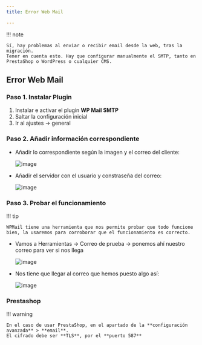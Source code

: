 ```yaml
---
title: Error Web Mail

---
```


!!! note

    Sí, hay problemas al enviar o recibir email desde la web, tras la migración. 
    Tener en cuenta esto. Hay que configurar manualmente el SMTP, tanto en PrestaShop o WordPress o cualquier CMS.

## Error Web Mail

### Paso 1. Instalar Plugin

1. Instalar e activar el plugin **WP Mail SMTP**
2. Saltar la configuración inicial
3. Ir al ajustes -> general

### Paso 2. Añadir información correspondiente

- Añadir lo correspondiente según la imagen y el correo del cliente:

  ![image](https://github.com/user-attachments/assets/1d0051d7-895c-42a1-8e32-a91d4ca44a66)

- Añadir el servidor con el usuario y constraseña del correo:
   
  ![image](https://github.com/user-attachments/assets/97d00ece-d676-47c5-8b29-3ec8a7b83320)

### Paso 3. Probar el funcionamiento
!!! tip

    WPMail tiene una herramienta que nos permite probar que todo funcione bien, la usaremos para corroborar que el funcionamiento es correcto.

- Vamos a Herramientas -> Correo de prueba -> ponemos ahí nuestro correo para ver si nos llega
   
  ![image](https://github.com/user-attachments/assets/fb6dcaa6-049e-4b38-bfbd-2a26938b34eb)

- Nos tiene que llegar al correo que hemos puesto algo así:

  ![image](https://github.com/user-attachments/assets/83027a41-199d-4b95-b252-c1e554803fac)

### Prestashop
!!! warning

    En el caso de usar PrestaShop, en el apartado de la **configuración avanzada** > **email**. 
    El cifrado debe ser **TLS**, por el **puerto 587**
  
